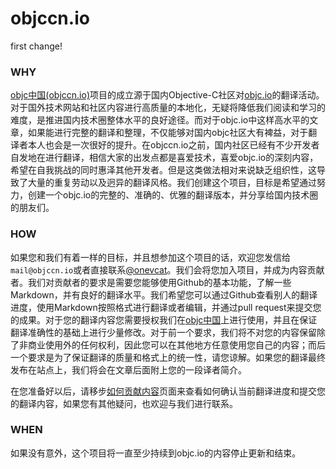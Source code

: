 objccn.io
========
first change!

### WHY

[objc中国(objccn.io)](http://objccn.io)项目的成立源于国内Objective-C社区对[objc.io](http://objc.io)的翻译活动。对于国外技术网站和社区内容进行高质量的本地化，无疑将降低我们阅读和学习的难度，是推进国内技术圈整体水平的良好途径。而对于objc.io中这样高水平的文章，如果能进行完整的翻译和整理，不仅能够对国内objc社区大有裨益，对于翻译者本人也会是一次很好的提升。在objccn.io之前，国内社区已经有不少开发者自发地在进行翻译，相信大家的出发点都是喜爱技术，喜爱objc.io的深刻内容，希望在自我挑战的同时惠泽其他开发者。但是这类做法相对来说缺乏组织性，这导致了大量的重复劳动以及迥异的翻译风格。我们创建这个项目，目标是希望通过努力，创建一个objc.io的完整的、准确的、优雅的翻译版本，并分享给国内技术圈的朋友们。

### HOW

如果您和我们有着一样的目标，并且想参加这个项目的话，欢迎您发信给`mail@objccn.io`或者直接联系[@onevcat](http://weibo.com/onevcat)。我们会将您加入项目，并成为内容贡献者。我们对贡献者的要求是需要您能够使用Github的基本功能，了解一些Markdown，并有良好的翻译水平。我们希望您可以通过Github查看别人的翻译进度，使用Markdown按照格式进行翻译或者编辑，并通过pull request来提交您的成果。对于您的翻译内容您需要授权我们在[objc中国](http://objccn.io)上进行使用，并且在保证翻译准确性的基础上进行少量修改。对于前一个要求，我们将不对您的内容保留除了非商业使用外的任何权利，因此您可以在其他地方任意使用您自己的内容；而后一个要求是为了保证翻译的质量和格式上的统一性，请您谅解。如果您的翻译最终发布在站点上，我们将会在文章后面附上您的一段译者简介。

在您准备好以后，请移步[如何贡献内容](https://github.com/objccn/articles/wiki/如何贡献内容)页面来查看如何确认当前翻译进度和提交您的翻译内容，如果您有其他疑问，也欢迎与我们进行联系。

### WHEN

如果没有意外，这个项目将一直至少持续到objc.io的内容停止更新和结束。
